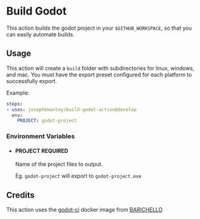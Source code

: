 # Build Godot

This action builds the godot project in your `$GITHUB_WORKSPACE`, so that you can easily automate builds.

## Usage

This action will create a `build` folder with subdirectories for linux, windows, and mac. You must have the export preset configured for each platform to successfully export.

Example:

```yaml
steps:
- uses: josephbmanley/build-godot-action@develop
  env:
    PROJECT: godot-project
```

### Environment Variables

- #### PROJECT **REQUIRED**

    Name of the project files to output.

    Eg. `godot-project` will export to `godot-project.exe`

## Credits

This action uses the [godot-ci](https://github.com/aBARICHELLO/godot-ci) docker image from [BARICHELLO](https://github.com/aBARICHELLO)
